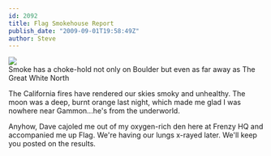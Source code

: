 ```yaml
---
id: 2092
title: Flag Smokehouse Report
publish_date: "2009-09-01T19:58:49Z"
author: Steve
---
```

[![](http://www.flagstafffrenzy.org/wp-content/uploads/2009/09/boulder-smoke.jpg)](http://www.colorado.edu/webcam/)  
Smoke has a choke-hold not only on Boulder but even as far away as The Great White North

The California fires have rendered our skies smoky and unhealthy. The moon was a deep, burnt orange last night, which made me glad I was nowhere near Gammon...he's from the underworld.

Anyhow, Dave cajoled me out of my oxygen-rich den here at Frenzy HQ and accompanied me up Flag. We're having our lungs x-rayed later. We'll keep you posted on the results.
